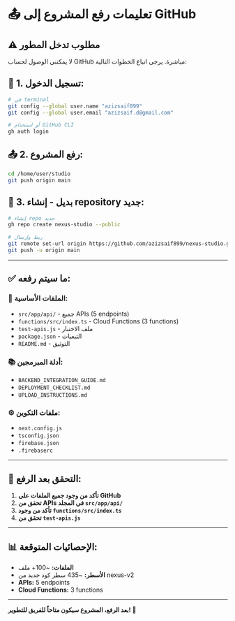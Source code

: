 # 📤 تعليمات رفع المشروع إلى GitHub

## ⚠️ **مطلوب تدخل المطور**

لا يمكنني الوصول لحساب GitHub مباشرة. يرجى اتباع الخطوات التالية:

## 🔐 **1. تسجيل الدخول:**
```bash
# في terminal
git config --global user.name "azizsaif899"
git config --global user.email "azizsaif.d@gmail.com"

# أو استخدام GitHub CLI
gh auth login
```

## 📤 **2. رفع المشروع:**
```bash
cd /home/user/studio
git push origin main
```

## 🔄 **3. بديل - إنشاء repository جديد:**
```bash
# إنشاء repo جديد
gh repo create nexus-studio --public

# ربط وإرسال
git remote set-url origin https://github.com/azizsaif899/nexus-studio.git
git push -u origin main
```

---

## ✅ **ما سيتم رفعه:**

### **📁 الملفات الأساسية:**
- `src/app/api/` - جميع APIs (5 endpoints)
- `functions/src/index.ts` - Cloud Functions (3 functions)
- `test-apis.js` - ملف الاختبار
- `package.json` - التبعيات
- `README.md` - التوثيق

### **📚 أدلة المبرمجين:**
- `BACKEND_INTEGRATION_GUIDE.md`
- `DEPLOYMENT_CHECKLIST.md`
- `UPLOAD_INSTRUCTIONS.md`

### **⚙️ ملفات التكوين:**
- `next.config.js`
- `tsconfig.json`
- `firebase.json`
- `.firebaserc`

---

## 🎯 **التحقق بعد الرفع:**

1. **تأكد من وجود جميع الملفات على GitHub**
2. **تحقق من APIs في المجلد `src/app/api/`**
3. **تأكد من وجود `functions/src/index.ts`**
4. **تحقق من `test-apis.js`**

---

## 📊 **الإحصائيات المتوقعة:**
- **الملفات:** ~100+ ملف
- **الأسطر:** ~435 سطر كود جديد من nexus-v2
- **APIs:** 5 endpoints
- **Cloud Functions:** 3 functions

---

**بعد الرفع، المشروع سيكون متاحاً للفريق للتطوير! 🚀**